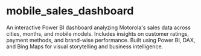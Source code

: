 # mobile_sales_dashboard
An interactive Power BI dashboard analyzing Motorola's sales data across cities, months, and mobile models. Includes insights on customer ratings, payment methods, and brand-wise performance. Built using Power BI, DAX, and Bing Maps for visual storytelling and business intelligence.
